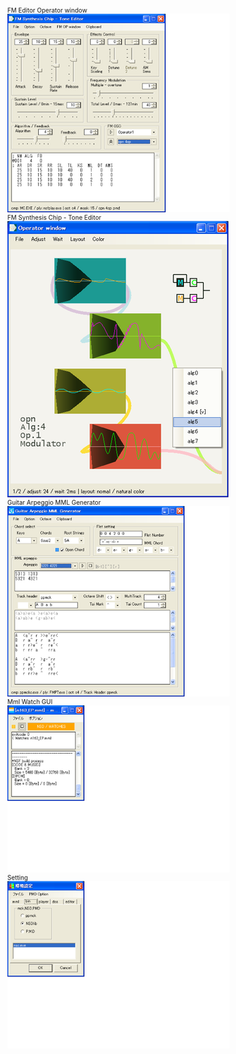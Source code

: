 FM Editor Operator window<br/>
<img alt="FM Editor Operator window" style="border-width:0" src="./FM_edt.png" />
<br/>
FM Synthesis Chip - Tone Editor<br/>
<img alt="FM Synthesis Chip - Tone Editor" style="border-width:0" src="./FM_opw.png" />
<br/>
Guitar Arpeggio MML Generator<br/>
<img alt="Guitar Arpeggio MML Generator" style="border-width:0" src="./GUITAR_arp.png" />
<br/>
Mml Watch GUI<br/>
<img alt="Mml Watch GUI" style="border-width:0" src="./MML_wth.png" />
<br/>
Setting<br/>
<img alt="Setting" style="border-width:0" src="./SETTING_w.png" />
<br/>
